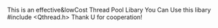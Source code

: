 This is an effective&lowCost Thread Pool Libary
You Can Use this libary #include <Qthread.h>
Thank U for cooperation!